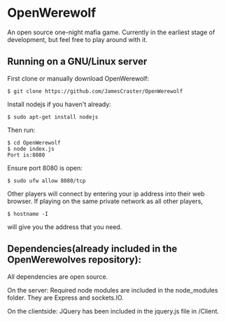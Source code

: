 # OpenWerewolf
An open source one-night mafia game. Currently in the earliest stage of development, but feel free to play around with it.

<h2>Running on a GNU/Linux server</h2>

First clone or manually download OpenWerewolf:
```
$ git clone https://github.com/JamesCraster/OpenWerewolf
```
Install nodejs if you haven't already:
```
$ sudo apt-get install nodejs
```
Then run:
```
$ cd OpenWerewolf
$ node index.js
Port is:8080
```
Ensure port 8080 is open:
```
$ sudo ufw allow 8080/tcp
```
Other players will connect by entering your ip address into their web browser.
If playing on the same private network as all other players,
```
$ hostname -I
```
will give you the address that you need.

<h2>Dependencies(already included in the OpenWerewolves repository):</h2>
All dependencies are open source.


On the server:
Required node modules are included in the node_modules folder.
They are Express and sockets.IO.

On the clientside:
JQuery has been included in the jquery.js file in /Client.

